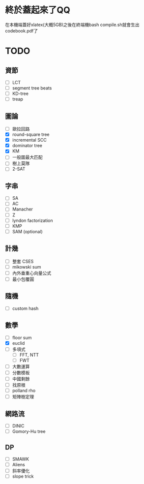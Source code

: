 # 終於蓋起來了QQ
在本機端蓋好xlatex(大概5GB)之後在終端機bash compile.sh就會生出codebook.pdf了

# TODO

## 資節
- [ ] LCT
- [ ] segment tree beats
- [ ] KD-tree
- [ ] treap

## 圖論
- [ ] 歐拉回路
- [x] round-square tree
- [x] incremental SCC
- [x] dominator tree
- [x] KM
- [ ] 一般圖最大匹配
- [ ] 樹上莫隊
- [ ] 2-SAT

## 字串
- [ ] SA
- [ ] AC
- [ ] Manacher
- [ ] Z
- [ ] lyndon factorization
- [ ] KMP
- [ ] SAM (optional)

## 計幾
- [ ] 整套 CSES
- [ ] mikowski sum
- [ ] 內外垂重心向量公式
- [ ] 最小包覆圓

## 隨機
- [ ] custom hash

## 數學
- [ ] floor sum
- [x] euclid
- [ ] 多項式
    - [ ] FFT, NTT
    - [ ] FWT
- [ ] 大數運算
- [ ] 分數模板
- [ ] 中國剩餘
- [ ] 找原根
- [ ] polland rho
- [ ] 矩陣樹定理

## 網路流
- [ ] DINIC
- [ ] Gomory-Hu tree

## DP
- [ ] SMAWK
- [ ] Aliens
- [ ] 斜率優化
- [ ] slope trick
